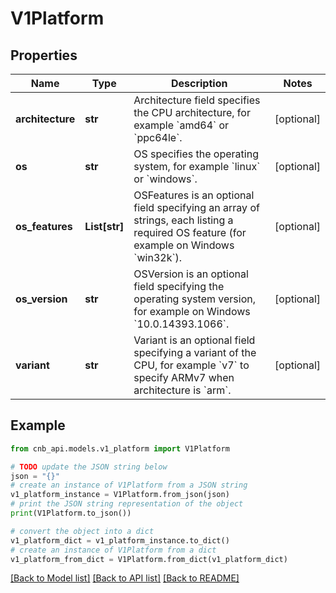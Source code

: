 # V1Platform


## Properties

Name | Type | Description | Notes
------------ | ------------- | ------------- | -------------
**architecture** | **str** | Architecture field specifies the CPU architecture, for example &#x60;amd64&#x60; or &#x60;ppc64le&#x60;. | [optional] 
**os** | **str** | OS specifies the operating system, for example &#x60;linux&#x60; or &#x60;windows&#x60;. | [optional] 
**os_features** | **List[str]** | OSFeatures is an optional field specifying an array of strings, each listing a required OS feature (for example on Windows &#x60;win32k&#x60;). | [optional] 
**os_version** | **str** | OSVersion is an optional field specifying the operating system version, for example on Windows &#x60;10.0.14393.1066&#x60;. | [optional] 
**variant** | **str** | Variant is an optional field specifying a variant of the CPU, for example &#x60;v7&#x60; to specify ARMv7 when architecture is &#x60;arm&#x60;. | [optional] 

## Example

```python
from cnb_api.models.v1_platform import V1Platform

# TODO update the JSON string below
json = "{}"
# create an instance of V1Platform from a JSON string
v1_platform_instance = V1Platform.from_json(json)
# print the JSON string representation of the object
print(V1Platform.to_json())

# convert the object into a dict
v1_platform_dict = v1_platform_instance.to_dict()
# create an instance of V1Platform from a dict
v1_platform_from_dict = V1Platform.from_dict(v1_platform_dict)
```
[[Back to Model list]](../README.md#documentation-for-models) [[Back to API list]](../README.md#documentation-for-api-endpoints) [[Back to README]](../README.md)


